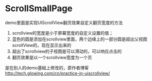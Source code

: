 # ScrollSmallPage
demo里面是实现UIScrollView翻页效果自定义翻页宽度的方法

1. scrollview的宽度是小于屏幕宽度的自定义设置的值；
2. 蓝色的圆是添加在scrollview里面，两个边缘上的一部分圆是超出父视图scrollView的，现在显示出来的
3. 超出了scrollview的子视图是可以滑动的，可以响应点击的
4. 翻页效果是以一个scrollview宽度为一个页



是在别人的demo基础上修改的，原作者博客
http://tech.glowing.com/cn/practice-in-uiscrollview/
